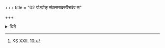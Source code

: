+++
title = "02 योऽर्वाक् संवत्सरादरुश्चिदेव स"

+++

<details><summary>थिते</summary>

2. Some say, “One who carries the fire in the pan for a period less than a year, is a builder of wounded fire-altar (as it were)."[^1]   

[^1]: KS XXII. 10. 
</details>
